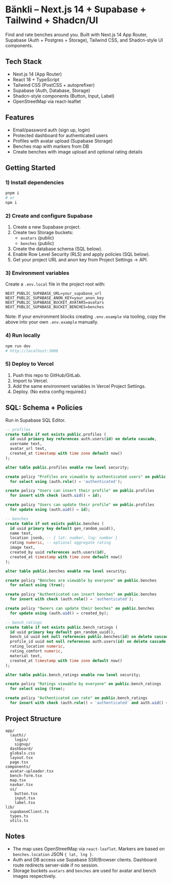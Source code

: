 # Bänkli – Next.js 14 + Supabase + Tailwind + Shadcn/UI

Find and rate benches around you. Built with Next.js 14 App Router, Supabase (Auth + Postgres + Storage), Tailwind CSS, and Shadcn-style UI components.

## Tech Stack

- Next.js 14 (App Router)
- React 18 + TypeScript
- Tailwind CSS (PostCSS + autoprefixer)
- Supabase (Auth, Database, Storage)
- Shadcn-style components (Button, Input, Label)
- OpenStreetMap via react-leaflet

## Features

- Email/password auth (sign up, login)
- Protected dashboard for authenticated users
- Profiles with avatar upload (Supabase Storage)
- Benches map with markers from DB
- Create benches with image upload and optional rating details

## Getting Started

### 1) Install dependencies

```bash
pnpm i
# or
npm i
```

### 2) Create and configure Supabase

1. Create a new Supabase project.
2. Create two Storage buckets:
   - `avatars` (public)
   - `benches` (public)
3. Create the database schema (SQL below).
4. Enable Row Level Security (RLS) and apply policies (SQL below).
5. Get your project URL and anon key from Project Settings → API.

### 3) Environment variables

Create a `.env.local` file in the project root with:

```
NEXT_PUBLIC_SUPABASE_URL=your_supabase_url
NEXT_PUBLIC_SUPABASE_ANON_KEY=your_anon_key
NEXT_PUBLIC_SUPABASE_BUCKET_AVATARS=avatars
NEXT_PUBLIC_SUPABASE_BUCKET_BENCHES=benches
```

Note: If your environment blocks creating `.env.example` via tooling, copy the above into your own `.env.example` manually.

### 4) Run locally

```bash
npm run dev
# http://localhost:3000
```

### 5) Deploy to Vercel

1. Push this repo to GitHub/GitLab.
2. Import to Vercel.
3. Add the same environment variables in Vercel Project Settings.
4. Deploy. (No extra config required.)

## SQL: Schema + Policies

Run in Supabase SQL Editor.

```sql
-- profiles
create table if not exists public.profiles (
  id uuid primary key references auth.users(id) on delete cascade,
  username text,
  avatar_url text,
  created_at timestamp with time zone default now()
);

alter table public.profiles enable row level security;

create policy "Profiles are viewable by authenticated users" on public.profiles
  for select using (auth.role() = 'authenticated');

create policy "Users can insert their profile" on public.profiles
  for insert with check (auth.uid() = id);

create policy "Users can update their profile" on public.profiles
  for update using (auth.uid() = id);

-- benches
create table if not exists public.benches (
  id uuid primary key default gen_random_uuid(),
  name text,
  location jsonb, -- { lat: number, lng: number }
  rating numeric, -- optional aggregate rating
  image text,
  created_by uuid references auth.users(id),
  created_at timestamp with time zone default now()
);

alter table public.benches enable row level security;

create policy "Benches are viewable by everyone" on public.benches
  for select using (true);

create policy "Authenticated can insert benches" on public.benches
  for insert with check (auth.role() = 'authenticated');

create policy "Owners can update their benches" on public.benches
  for update using (auth.uid() = created_by);

-- bench_ratings
create table if not exists public.bench_ratings (
  id uuid primary key default gen_random_uuid(),
  bench_id uuid not null references public.benches(id) on delete cascade,
  profile_id uuid not null references auth.users(id) on delete cascade,
  rating_location numeric,
  rating_comfort numeric,
  material text,
  created_at timestamp with time zone default now()
);

alter table public.bench_ratings enable row level security;

create policy "Ratings viewable by everyone" on public.bench_ratings
  for select using (true);

create policy "Authenticated can rate" on public.bench_ratings
  for insert with check (auth.role() = 'authenticated' and auth.uid() = profile_id);
```

## Project Structure

```
app/
  (auth)/
    login/
    signup/
  dashboard/
  globals.css
  layout.tsx
  page.tsx
components/
  avatar-uploader.tsx
  bench-form.tsx
  map.tsx
  navbar.tsx
  ui/
    button.tsx
    input.tsx
    label.tsx
lib/
  supabaseClient.ts
  types.ts
  utils.ts
```

## Notes

- The map uses OpenStreetMap via `react-leaflet`. Markers are based on `benches.location` JSON `{ lat, lng }`.
- Auth and DB access use Supabase SSR/Browser clients. Dashboard route redirects server-side if no session.
- Storage buckets `avatars` and `benches` are used for avatar and bench images respectively.


